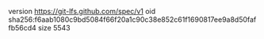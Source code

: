 version https://git-lfs.github.com/spec/v1
oid sha256:f6aab1080c9bd5084f66f20a1c90c38e852c61f1690817ee9a8d50faffb56cd4
size 5543
